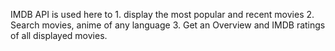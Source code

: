 IMDB API is used here to 1. display the most popular and recent movies 2. Search movies, anime of any language 3. Get an Overview and IMDB ratings of all displayed movies.
